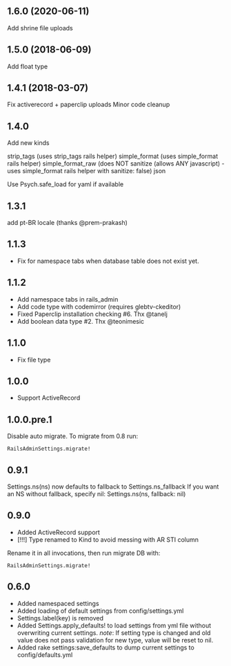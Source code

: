 ## 1.6.0 (2020-06-11)

Add shrine file uploads

## 1.5.0 (2018-06-09)

Add float type

## 1.4.1 (2018-03-07)

Fix activerecord + paperclip uploads
Minor code cleanup

## 1.4.0

Add new kinds

strip_tags (uses strip_tags rails helper)
simple_format (uses simple_format rails helper)
simple_format_raw (does NOT sanitize (allows ANY javascript) - uses simple_format rails helper with sanitize: false)
json

Use Psych.safe_load for yaml if available

## 1.3.1

add pt-BR locale (thanks @prem-prakash)

## 1.1.3

- Fix for namespace tabs when database table does not exist yet.

## 1.1.2

- Add namespace tabs in rails_admin
- Add code type with codemirror (requires glebtv-ckeditor)
- Fixed Paperclip installation checking #6. Thx @tanelj
- Add boolean data type #2. Thx @teonimesic

## 1.1.0

- Fix file type

## 1.0.0

- Support ActiveRecord

## 1.0.0.pre.1

Disable auto migrate. To migrate from 0.8 run:

```
RailsAdminSettings.migrate!
```

## 0.9.1

  Settings.ns(ns) now defaults to fallback to Settings.ns_fallback
  If you want an NS without fallback, specify nil:
  Settings.ns(ns, fallback: nil)

## 0.9.0

- Added ActiveRecord support
- [!!!] Type renamed to Kind to avoid messing with AR STI column

Rename it in all invocations, then run migrate DB with:

    RailsAdminSettings.migrate!

## 0.6.0

- Added namespaced settings
- Added loading of default settings from config/settings.yml
- Settings.label(key) is removed
- Added Settings.apply_defaults! to load settings from yml file without
  overwriting current settings.
  *note*: If setting type is changed and old value does not pass validation for
  new type, value will be reset to nil.
- Added rake settings:save_defaults to dump current settings to
  config/defaults.yml
